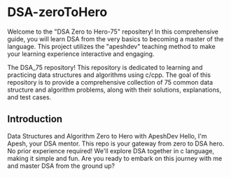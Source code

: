 # DSA-zeroToHero
Welcome to the "DSA Zero to Hero-75" repositery! In this comprehensive guide, you will learn DSA from the very basics to becoming a master of the language. This project utilizes the "apeshdev" teaching method to make your learning experience interactive and engaging.

The DSA_75 repository! This repository is dedicated to learning and practicing data structures and algorithms using c/cpp. The goal of this repository is to provide a comprehensive collection of 75 common data structure and algorithm problems, along with their solutions, explanations, and test cases.

## Introduction
Data Structures and Algorithm Zero to Hero with ApeshDev Hello, I'm Apesh, your DSA mentor. This repo is your gateway from zero to DSA hero. No prior experience required! We'll explore DSA together in c language, making it simple and fun. Are you ready to embark on this journey with me and master DSA from the ground up?

